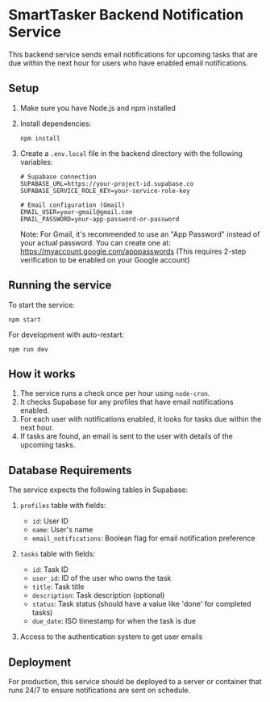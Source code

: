 # SmartTasker Backend Notification Service

This backend service sends email notifications for upcoming tasks that are due within the next hour for users who have enabled email notifications.

## Setup

1. Make sure you have Node.js and npm installed
2. Install dependencies:
   ```
   npm install
   ```
3. Create a `.env.local` file in the backend directory with the following variables:
   ```
   # Supabase connection
   SUPABASE_URL=https://your-project-id.supabase.co
   SUPABASE_SERVICE_ROLE_KEY=your-service-role-key

   # Email configuration (Gmail)
   EMAIL_USER=your-gmail@gmail.com
   EMAIL_PASSWORD=your-app-password-or-password
   ```

   Note: For Gmail, it's recommended to use an "App Password" instead of your actual password. 
   You can create one at: https://myaccount.google.com/apppasswords 
   (This requires 2-step verification to be enabled on your Google account)

## Running the service

To start the service:
```
npm start
```

For development with auto-restart:
```
npm run dev
```

## How it works

1. The service runs a check once per hour using `node-cron`.
2. It checks Supabase for any profiles that have email notifications enabled.
3. For each user with notifications enabled, it looks for tasks due within the next hour.
4. If tasks are found, an email is sent to the user with details of the upcoming tasks.

## Database Requirements

The service expects the following tables in Supabase:

1. `profiles` table with fields:
   - `id`: User ID
   - `name`: User's name
   - `email_notifications`: Boolean flag for email notification preference

2. `tasks` table with fields:
   - `id`: Task ID
   - `user_id`: ID of the user who owns the task
   - `title`: Task title
   - `description`: Task description (optional)
   - `status`: Task status (should have a value like 'done' for completed tasks)
   - `due_date`: ISO timestamp for when the task is due

3. Access to the authentication system to get user emails

## Deployment

For production, this service should be deployed to a server or container that runs 24/7 to ensure notifications are sent on schedule. 